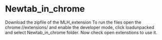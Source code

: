# Newtab_in_chrome

Download the zipfile of the MLH_extension To run the files open the chrome://extensions/ and enable the developer mode, click loadunpacked and select Newtab_in_chrome folder. Now check open extenstions to use it.
